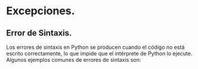 # Excepciones.

## Error de Sintaxis.

Los errores de sintaxis en Python se producen cuando el código no está escrito correctamente, lo que impide que el intérprete de Python lo ejecute. Algunos ejemplos comunes de errores de sintaxis son:
